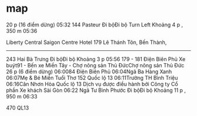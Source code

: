 # map
 20 p (16 điểm dừng)
05:32
144 Pasteur
Đi bộĐi bộ Turn Left 
 Khoảng 4 p , 350 m
05:36
	
Liberty Central Saigon Centre Hotel
179 Lê Thánh Tôn, Bến Thành,


----------------------------------------------------

243 Hai Bà Trưng
Đi bộĐi bộ
 Khoảng 3 p
05:56
179 - 181 Điện Biên Phủ
Xe buýt91 - Bến xe Miền Tây - Chợ nông sản Thủ ĐứcChợ nông sản Thủ Đức
 26 p (6 điểm dừng)
06:0084 Điện Biên Phủ
06:04Ngã Ba Hàng Xanh
06:07Mẹ & Bé Miền Tuổi Thơ 152 Quốc lộ 13
06:11Trường TH Bình Triệu
06:16Cân Nhơn Hòa Quốc lộ 13
Dịch vụ được điều hành bởi Công ty Cổ phần Xe khách Sài Gòn
06:22
Ngã Tư Bình Phước
Đi bộĐi bộ
 Khoảng 11 p , 950 m
06:33
	
470 QL13
